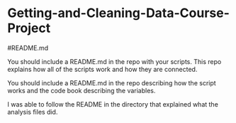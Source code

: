# Getting-and-Cleaning-Data-Course-Project
#README.md

You should include a README.md in the repo with your scripts. This repo explains how all of the scripts work and how they are connected.  

You should include a README.md in the repo describing how the script works and the code book describing the variables.

I was able to follow the README in the directory that explained what the analysis files did. 
